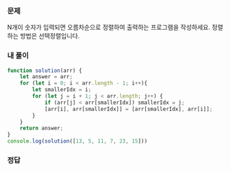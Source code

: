 ### 문제
N개이 숫자가 입력되면 오름차순으로 정렬하여 출력하는 프로그램을 작성하세요. 정렬하는 방법은 선택정렬입니다.

### 내 풀이
```js
function solution(arr) {
    let answer = arr;
    for (let i = 0; i < arr.length - 1; i++){
        let smallerIdx = i;
        for (let j = i + 1; j < arr.length; j++) {
            if (arr[j] < arr[smallerIdx]) smallerIdx = j;
            [arr[i], arr[smallerIdx]] = [arr[smallerIdx], arr[i]];
        }
    }
    return answer;
}
console.log(solution([13, 5, 11, 7, 23, 15]))
```

### 정답
```js

```
